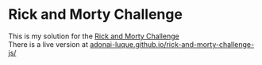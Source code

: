 # Rick and Morty Challenge

This is my solution for the [Rick and Morty Challenge](https://wikichipax.notion.site/Rick-and-Morty-Challenge-84a1b794dc09429fb3178c2a24e7c217)  
There is a live version at [adonai-luque.github.io/rick-and-morty-challenge-js/](https://adonai-luque.github.io/rick-and-morty-challenge-js/)  
